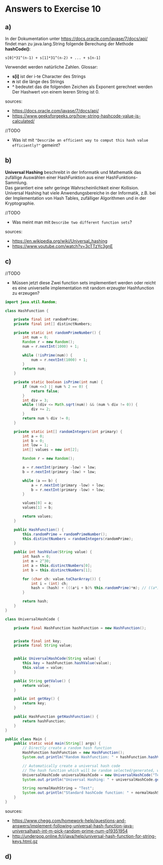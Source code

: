 # Answers to Exercise 10

## a)
In der Dokumentation unter https://docs.oracle.com/javase/7/docs/api/ findet man zu java.lang.String folgende Berechung der Methode **hashCode()**:


`s[0]*31^(n-1) + s[1]*31^(n-2) + ... + s[n-1]`


Verwendet werden natürliche Zahlen.
Glossar:
- **s[i]** ist der i-te Character des Strings
- **n** ist die länge des Strings
- **^** bedeutet das die folgenden Zeichen als Exponent gerechnet werden
Der Hashwert von einem leeren String ist 0.


sources: 
- https://docs.oracle.com/javase/7/docs/api/
- https://www.geeksforgeeks.org/how-string-hashcode-value-is-calculated/

//TODO
- Was ist mit `"Describe an efficient way to comput this hash value efficiently?"` gemeint?

## b)
**Universal Hashing** beschreibt in der Informatik und Mathematik das zufällige Auswählen einer HashFunktion aus einer HashFunktions-Sammlung.\
Das garantiert eine sehr geringe Wahrscheinlichkeit einer Kollision.\
Universal Hashing hat viele Anwendungsbereiche in der Informatik, z.B. bei der Implementation von Hash Tables, zufälliger Algorithmen und in der Kryptographie.

//TODO
- Was meint man mit `Describe two different function sets`?

sources: 
- https://en.wikipedia.org/wiki/Universal_hashing
- https://www.youtube.com/watch?v=3cTTzYc3gnE

## c)

//TODO
- Müssen jetzt diese Zwei function sets implementiert werden oder reicht es eine universelle implementation mit random erzeugter Hashfunction zu erzeugen?

```java
import java.util.Random;

class HashFunction {

    private final int randomPrime;
    private final int[] distinctNumbers;

    private static int randomPrimeNumber() {
        int num = 0;
        Random r = new Random();
        num = r.nextInt(1000) + 1;

        while (!isPrime(num)) {
            num = r.nextInt(1000) + 1;
        }
        return num;
    }

    private static boolean isPrime(int num) {
        if (num <=3 || num % 2 == 0) {
            return false;
        }
        int div = 3;
        while ((div <= Math.sqrt(num)) && (num % div != 0)) {
            div += 2;
        }
        return num % div != 0;
    }

    private static int[] randomIntegers(int primary) {
        int a = 0;
        int b = 0;
        int low = 1;
        int[] values = new int[2];

        Random r = new Random();

        a = r.nextInt(primary -low) + low;
        b = r.nextInt(primary -low) + low;

        while (a == b) {
            a = r.nextInt(primary -low) + low;
            b = r.nextInt(primary -low) + low;
        }

        values[0] = a;
        values[1] = b;

        return values;
    }

    public HashFunction() {
        this.randomPrime = randomPrimeNumber();
        this.distinctNumbers = randomIntegers(randomPrime);
    }

    public int hashValue(String value) {
        int hash = 0;
        int m = 2^30;
        int a = this.distinctNumbers[0];
        int b = this.distinctNumbers[1];

        for (char ch: value.toCharArray()) {
            int i = (int) ch;
            hash = (hash) + (((a*i + b)% this.randomPrime)*m); // ((a*i + b)% this.randomPrime)%m
        }

        return hash;
    }
}

class UniversalHashCode {

    private final HashFunction hashFunction = new HashFunction();


    private final int key;
    private final String value;


    public UniversalHashCode(String value) {
        this.key = hashFunction.hashValue(value);
        this.value = value;
    }

    public String getValue() {
        return value;
    }

    public int getKey() {
        return key;
    }

    public HashFunction getHashFunction() {
        return hashFunction;
    }
}

public class Main {
    public static void main(String[] args) {
        // Directly create a random hash function
        HashFunction hashFunction = new HashFunction();
        System.out.println("Random Hashfunction: " + hashFunction.hashValue("Test"));

        // Automatically create a universal hash code
        // The hash function which will be random selected/generated, will be stored in the UniversalHashCode Object
        UniversalHashCode universalHashCode = new UniversalHashCode("Test");
        System.out.println("Universal Hashing: " + universalHashCode.getKey());

        String normalHashString = "Test";
        System.out.println("Standard hashCode function: " + normalHashString.hashCode());
    }
}
```

sources: 
- https://www.chegg.com/homework-help/questions-and-answers/implement-following-universal-hash-function-java-universalhash-int-m-pick-random-prime-num-q19351954
- http://underpop.online.fr/j/java/help/universal-hash-function-for-string-keys.html.gz

## d)

